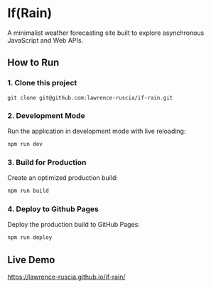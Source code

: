 # If(Rain)

A minimalist weather forecasting site built to explore asynchronous JavaScript and Web APIs.

## How to Run

### **1. Clone this project**

`git clone git@github.com:lawrence-ruscia/if-rain.git`

### **2. Development Mode**

Run the application in development mode with live reloading:

```bash
npm run dev
```

### **3. Build for Production**

Create an optimized production build:

```bash
npm run build
```

### **4. Deploy to Github Pages**

Deploy the production build to GitHub Pages:

```bash
npm run deploy
```

## Live Demo

https://lawrence-ruscia.github.io/if-rain/
